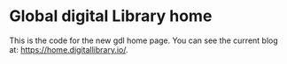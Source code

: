 # Global digital Library home

This is the code for the new gdl home page. You can see the current blog at: https://home.digitallibrary.io/.
